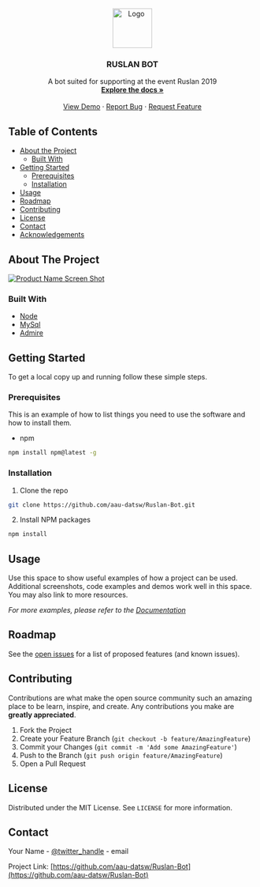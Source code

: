 



<!-- PROJECT SHIELDS -->

<!-- PROJECT LOGO -->
<br />
<p align="center">
  <a href="https://github.com/aau-datsw/Ruslan-Bot">
    <img src="https://www.google.com/url?sa=i&url=https%3A%2F%2Fwww.trae.dk%2Fleksikon%2Frusland-skove-og-skovbrug%2F&psig=AOvVaw1H71k_55LHVjP01kkU8NTT&ust=1600195603840000&source=images&cd=vfe&ved=0CAIQjRxqFwoTCNDluaen6esCFQAAAAAdAAAAABAD" alt="Logo" width="80" height="80">
  </a>

  <h3 align="center">RUSLAN BOT</h3>

  <p align="center">
    A bot suited for supporting at the event Ruslan 2019
    <br />
    <a href="https://github.com/aau-datsw/Ruslan-Bot"><strong>Explore the docs »</strong></a>
    <br />
    <br />
    <a href="https://github.com/aau-datsw/Ruslan-Bot">View Demo</a>
    ·
    <a href="https://github.com/aau-datsw/Ruslan-Bot/issues">Report Bug</a>
    ·
    <a href="https://github.com/aau-datsw/Ruslan-Bot/issues">Request Feature</a>
  </p>
</p>



<!-- TABLE OF CONTENTS -->
## Table of Contents

* [About the Project](#about-the-project)
  * [Built With](#built-with)
* [Getting Started](#getting-started)
  * [Prerequisites](#prerequisites)
  * [Installation](#installation)
* [Usage](#usage)
* [Roadmap](#roadmap)
* [Contributing](#contributing)
* [License](#license)
* [Contact](#contact)
* [Acknowledgements](#acknowledgements)



<!-- ABOUT THE PROJECT -->
## About The Project

[![Product Name Screen Shot][product-screenshot]](https://example.com)


### Built With

* [Node](https://github.com/nodejs/node)
* [MySql](https://github.com/mysql/mysql-server)
* [Admire](https://github.com/vrana/adminer)



<!-- GETTING STARTED -->
## Getting Started

To get a local copy up and running follow these simple steps.

### Prerequisites

This is an example of how to list things you need to use the software and how to install them.
* npm
```sh
npm install npm@latest -g
```

### Installation

1. Clone the repo
```sh
git clone https://github.com/aau-datsw/Ruslan-Bot.git
```
2. Install NPM packages
```sh
npm install
```



<!-- USAGE EXAMPLES -->
## Usage

Use this space to show useful examples of how a project can be used. Additional screenshots, code examples and demos work well in this space. You may also link to more resources.

_For more examples, please refer to the [Documentation](https://example.com)_



<!-- ROADMAP -->
## Roadmap

See the [open issues](https://github.com/aau-datsw/Ruslan-Bot/issues) for a list of proposed features (and known issues).



<!-- CONTRIBUTING -->
## Contributing

Contributions are what make the open source community such an amazing place to be learn, inspire, and create. Any contributions you make are **greatly appreciated**.

1. Fork the Project
2. Create your Feature Branch (`git checkout -b feature/AmazingFeature`)
3. Commit your Changes (`git commit -m 'Add some AmazingFeature'`)
4. Push to the Branch (`git push origin feature/AmazingFeature`)
5. Open a Pull Request



<!-- LICENSE -->
## License

Distributed under the MIT License. See `LICENSE` for more information.



<!-- CONTACT -->
## Contact

Your Name - [@twitter_handle](https://twitter.com/twitter_handle) - email

Project Link: [https://github.com/aau-datsw/Ruslan-Bot](https://github.com/aau-datsw/Ruslan-Bot)





<!-- MARKDOWN LINKS & IMAGES -->
<!-- https://www.markdownguide.org/basic-syntax/#reference-style-links -->
[contributors-shield]: https://img.shields.io/github/contributors/aau-datsw/repo.svg?style=flat-square
[contributors-url]: https://github.com/aau-datsw/repo/graphs/contributors
[forks-shield]: https://img.shields.io/github/forks/aau-datsw/repo.svg?style=flat-square
[forks-url]: https://github.com/aau-datsw/repo/network/members
[stars-shield]: https://img.shields.io/github/stars/aau-datsw/repo.svg?style=flat-square
[stars-url]: https://github.com/aau-datsw/repo/stargazers
[issues-shield]: https://img.shields.io/github/issues/aau-datsw/repo.svg?style=flat-square
[issues-url]: https://github.com/aau-datsw/repo/issues
[license-shield]: https://img.shields.io/github/license/aau-datsw/repo.svg?style=flat-square
[license-url]: https://github.com/aau-datsw/repo/blob/master/LICENSE.txt
[linkedin-shield]: https://img.shields.io/badge/-LinkedIn-black.svg?style=flat-square&logo=linkedin&colorB=555
[linkedin-url]: https://linkedin.com/in/aau-datsw
[product-screenshot]: images/screenshot.png